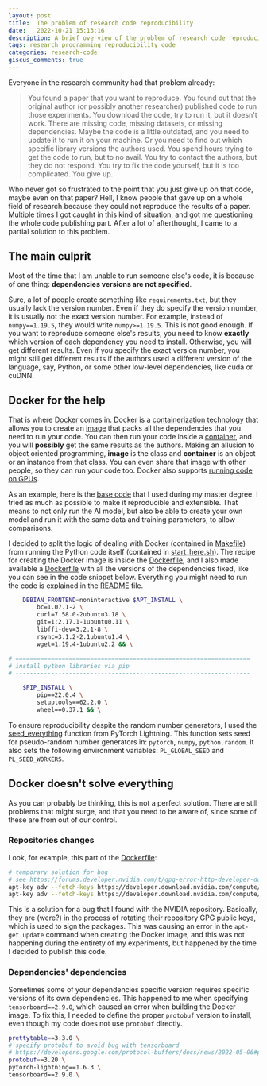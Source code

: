 ```yaml
---
layout: post
title:  The problem of research code reproducibility
date:   2022-10-21 15:13:16
description: A brief overview of the problem of research code reproducibility.
tags: research programming reproducibility code
categories: research-code
giscus_comments: true
---
```


Everyone in the research community had that problem already:

> You found a paper that you want to reproduce. You found out that the original author (or possibly another researcher) published code to run those experiments. You download the code, try to run it, but it doesn't work. There are missing code, missing datasets, or missing dependencies. Maybe the code is a little outdated, and you need to update it to run it on your machine. Or you need to find out which specific library versions the authors used. You spend hours trying to get the code to run, but to no avail. You try to contact the authors, but they do not respond. You try to fix the code yourself, but it is too complicated. You give up.

Who never got so frustrated to the point that you just give up on that code, maybe even on that paper? Hell, I know people that gave up on a whole field of research because they could not reproduce the results of a paper. Multiple times I got caught in this kind of situation, and got me questioning the whole code publishing part. After a lot of afterthought, I came to a partial solution to this problem.

## The main culprit

Most of the time that I am unable to run someone else's code, it is because of one thing: **dependencies versions are not specified**.

Sure, a lot of people create something like `requirements.txt`, but they usually lack the version number. Even if they do specify the version number, it is usually not the exact version number. For example, instead of `numpy==1.19.5`, they would write `numpy>=1.19.5`. This is not good enough. If you want to reproduce someone else's results, you need to know **exactly** which version of each dependency you need to install. Otherwise, you will get different results. Even if you specify the exact version number, you might still get different results if the authors used a different version of the language, say, Python, or some other low-level dependencies, like cuda or cuDNN.

## Docker for the help

That is where [Docker](https://www.docker.com/) comes in. Docker is a [containerization technology](https://www.docker.com/resources/what-container/) that allows you to create an [image](https://docs.docker.com/glossary/#image) that packs all the dependencies that you need to run your code. You can then run your code inside a [container](https://docs.docker.com/glossary/#container), and you will **possibly** get the same results as the authors. Making an allusion to object oriented programming, **image** is the class and **container** is an object or an instance from that class. You can even share that image with other people, so they can run your code too. Docker also supports [running code on GPUs](https://github.com/NVIDIA/nvidia-docker).

As an example, here is the [base code](https://github.com/george-gca/sr-pytorch-lightning) that I used during my master degree. I tried as much as possible to make it reproducible and extensible. That means to not only run the AI model, but also be able to create your own model and run it with the same data and training parameters, to allow comparisons.

I decided to split the logic of dealing with Docker (contained in [Makefile](https://github.com/george-gca/sr-pytorch-lightning/blob/main/Makefile)) from running the Python code itself (contained in [start_here.sh](https://github.com/george-gca/sr-pytorch-lightning/blob/main/start_here.sh)). The recipe for creating the Docker image is inside the [Dockerfile](https://github.com/george-gca/sr-pytorch-lightning/blob/main/Dockerfile), and I also made available a [Dockerfile](https://github.com/george-gca/sr-pytorch-lightning/blob/main/Dockerfile_fixed_versions) with all the versions of the dependencies fixed, like you can see in the code snippet below. Everything you might need to run the code is explained in the [README](https://github.com/george-gca/sr-pytorch-lightning/blob/main/README.md) file.

```bash
    DEBIAN_FRONTEND=noninteractive $APT_INSTALL \
        bc=1.07.1-2 \
        curl=7.58.0-2ubuntu3.18 \
        git=1:2.17.1-1ubuntu0.11 \
        libffi-dev=3.2.1-8 \
        rsync=3.1.2-2.1ubuntu1.4 \
        wget=1.19.4-1ubuntu2.2 && \

# ==================================================================
# install python libraries via pip
# ------------------------------------------------------------------

    $PIP_INSTALL \
        pip==22.0.4 \
        setuptools==62.2.0 \
        wheel==0.37.1 && \
```

To ensure reproducibility despite the random number generators, I used the [seed_everything](https://pytorch-lightning.readthedocs.io/en/stable/api/pytorch_lightning.utilities.seed.html#pytorch_lightning.utilities.seed.seed_everything) function from PyTorch Lightning. This function sets seed for pseudo-random number generators in: `pytorch`, `numpy`, `python.random`. It also sets the following environment variables: `PL_GLOBAL_SEED` and `PL_SEED_WORKERS`.

## Docker doesn't solve everything

As you can probably be thinking, this is not a perfect solution. There are still problems that might surge, and that you need to be aware of, since some of these are from out of our control.

### Repositories changes

Look, for example, this part of the [Dockerfile](https://github.com/george-gca/sr-pytorch-lightning/blob/main/Dockerfile_fixed_versions):

```bash
# temporary solution for bug
# see https://forums.developer.nvidia.com/t/gpg-error-http-developer-download-nvidia-com-compute-cuda-repos-ubuntu1804-x86-64/212904/3
apt-key adv --fetch-keys https://developer.download.nvidia.com/compute/machine-learning/repos/ubuntu1804/x86_64/3bf863cc.pub && \
apt-key adv --fetch-keys https://developer.download.nvidia.com/compute/cuda/repos/ubuntu1804/x86_64/3bf863cc.pub && \
```

This is a solution for a bug that I found with the NVIDIA repository. Basically, they are (were?) in the process of rotating their repository GPG public keys, which is used to sign the packages. This was causing an error in the `apt-get update` command when creating the Docker image, and this was not happening during the entirety of my experiments, but happened by the time I decided to publish this code.

### Dependencies' dependencies

Sometimes some of your dependencies specific version requires specific versions of its own dependencies. This happened to me when specifying `tensorboard==2.9.0`, which caused an error when building the Docker image. To fix this, I needed to define the proper `protobuf` version to install, even though my code does not use `protobuf` directly.

```bash
prettytable==3.3.0 \
# specify protobuf to avoid bug with tensorboard
# https://developers.google.com/protocol-buffers/docs/news/2022-05-06#python-updates
protobuf==3.20 \
pytorch-lightning==1.6.3 \
tensorboard==2.9.0 \
```
